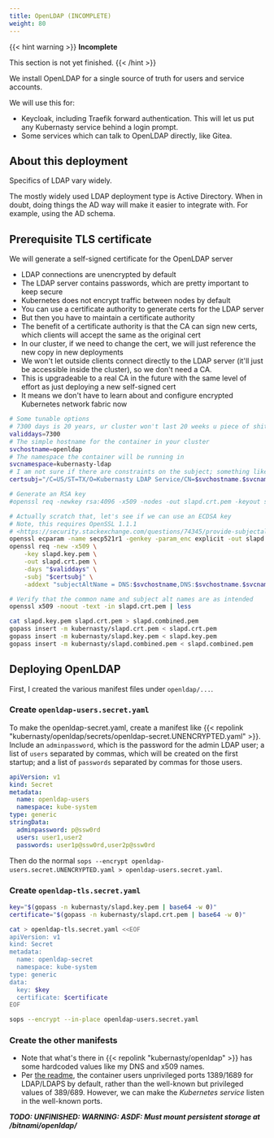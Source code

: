```yaml
---
title: OpenLDAP (INCOMPLETE)
weight: 80
---
```


{{< hint warning >}}
**Incomplete**

This section is not yet finished.
{{< /hint >}}

We install OpenLDAP for a single source of truth for users and service accounts.

We will use this for:

* Keycloak, including Traefik forward authentication.
  This will let us put any Kubernasty service behind a login prompt.
* Some services which can talk to OpenLDAP directly, like Gitea.

## About this deployment

Specifics of LDAP vary widely.

The mostly widely used LDAP deployment type is Active Directory.
When in doubt, doing things the AD way will make it easier to integrate with.
For example, using the AD schema.

## Prerequisite TLS certificate

We will generate a self-signed certificate for the OpenLDAP server

* LDAP connections are unencrypted by default
* The LDAP server contains passwords, which are pretty important to keep secure
* Kubernetes does not encrypt traffic between nodes by default
* You can use a certificate authority to generate certs for the LDAP server
* But then you have to maintain a certificate authority
* The benefit of a certificate authority is that the CA can sign new certs,
  which clients will accept the same as the original cert
* In our cluster, if we need to change the cert,
  we will just reference the new copy in new deployments
* We won't let outside clients connect directly to the LDAP server
  (it'll just be accessible inside the cluster),
  so we don't need a CA.
* This is upgradeable to a real CA in the future
  with the same level of effort as just deploying a new self-signed cert
* It means we don't have to learn about and configure encrypted Kubernetes network fabric now

```sh
# Some tunable options
# 7300 days is 20 years, ur cluster won't last 20 weeks u piece of shit
validdays=7300
# The simple hostname for the container in your cluster
svchostname=openldap
# The namespace the container will be running in
svcnamespace=kubernasty-ldap
# I am not sure if there are constraints on the subject; something like this is typical:
certsubj="/C=US/ST=TX/O=Kubernasty LDAP Service/CN=$svchostname.$svcnamespace"

# Generate an RSA key
#openssl req -newkey rsa:4096 -x509 -nodes -out slapd.crt.pem -keyout slapd.key.pem -days "$validdays"

# Actually scratch that, let's see if we can use an ECDSA key
# Note, this requires OpenSSL 1.1.1
# <https://security.stackexchange.com/questions/74345/provide-subjectaltname-to-openssl-directly-on-the-command-line>
openssl ecparam -name secp521r1 -genkey -param_enc explicit -out slapd.key.pem
openssl req -new -x509 \
    -key slapd.key.pem \
    -out slapd.crt.pem \
    -days "$validdays" \
    -subj "$certsubj" \
    -addext "subjectAltName = DNS:$svchostname,DNS:$svchostname.$svcnamespace"

# Verify that the common name and subject alt names are as intended
openssl x509 -noout -text -in slapd.crt.pem | less

cat slapd.key.pem slapd.crt.pem > slapd.combined.pem
gopass insert -m kubernasty/slapd.crt.pem < slapd.crt.pem
gopass insert -m kubernasty/slapd.key.pem < slapd.key.pem
gopass insert -m kubernasty/slapd.combined.pem < slapd.combined.pem
```

## Deploying OpenLDAP

First, I created the various manifest files under `openldap/...`.

### Create `openldap-users.secret.yaml`

To make the openldap-secret.yaml, create a manifest like
{{< repolink "kubernasty/openldap/secrets/openldap-secret.UNENCRYPTED.yaml" >}}.
Include an `adminpassword`, which is the password for the admin LDAP user;
a list of `users` separated by commas, which will be created on the first startup;
and a list of `passwords` separated by commas for those users.

```yaml
apiVersion: v1
kind: Secret
metadata:
  name: openldap-users
  namespace: kube-system
type: generic
stringData:
  adminpassword: p@ssw0rd
  users: user1,user2
  passwords: user1p@ssw0rd,user2p@ssw0rd
```

Then do the normal `sops --encrypt openldap-users.secret.UNENCRYPTED.yaml > openldap-users.secret.yaml`.

### Create `openldap-tls.secret.yaml`

```sh
key="$(gopass -n kubernasty/slapd.key.pem | base64 -w 0)"
certificate="$(gopass -n kubernasty/slapd.crt.pem | base64 -w 0)"

cat > openldap-tls.secret.yaml <<EOF
apiVersion: v1
kind: Secret
metadata:
  name: openldap-secret
  namespace: kube-system
type: generic
data:
  key: $key
  certificate: $certificate
EOF

sops --encrypt --in-place openldap-users.secret.yaml
```

### Create the other manifests

* Note that what's there in {{< repolink "kubernasty/openldap" >}}
  has some hardcoded values like my DNS and x509 names.
* Per [the readme](https://github.com/bitnami/containers/tree/main/bitnami/openldap),
  the container users unprivileged ports 1389/1689 for LDAP/LDAPS by default,
  rather than the well-known but privileged values of 389/689.
  However, we can make the _Kubernetes service_ listen in the well-known ports.

***TODO: UNFINISHED: WARNING: ASDF: Must mount persistent storage at /bitnami/openldap/***
